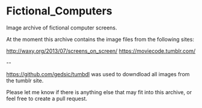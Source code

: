 # Fictional_Computers
Image archive of fictional computer screens.

At the moment this archive contains the image files from the following sites:

http://waxy.org/2013/07/screens_on_screen/
https://moviecode.tumblr.com/

--

https://github.com/gedsic/tumbdl was used to downdload all images from the tumblr site.

Please let me know if there is anything else that may fit into this archive, or feel free to create a pull request.
